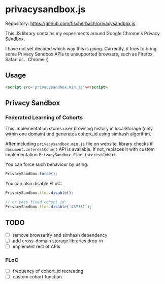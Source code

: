 # privacysandbox.js

Repository: https://github.com/fischerbach/privacysandbox.js

This JS library contains my experiments around Google Chrome's Privacy Sandbox.

I have not yet decided which way this is going. 
Currently, it tries to bring some Privacy Sandbox APIs to unsupported browsers, such as Firefox, Safari or... Chrome :)

## Usage
```html
<script src='privacysandbox.min.js'></script>

```

## Privacy Sandbox

### Federated Learning of Cohorts
This implementation stores user browsing history in localStorage (only within one domain) and generates cohort_id using simhash algorithm.

After including `privacysandbox.min.js` file on website, library checks if `document.interestCohort` API is available. If not, replaces it with custom implementation `PrivacySandbox.floc.interestCohort`.

You can force such behaviour by using:
```js
PrivacySandbox.force();
```

You can also disable FLoC:
```js
PrivacySandbox.floc.disable();

// or pass fixed cohort id:
PrivacySandbox.floc.disable('437737');
```

## TODO
- [ ] remove browserify and simhash dependency
- [ ] add cross-domain storage libraries drop-in
- [ ] implement rest of APIs
### FLoC
- [ ] frequency of cohort_id recreating
- [ ] custom cohort function
